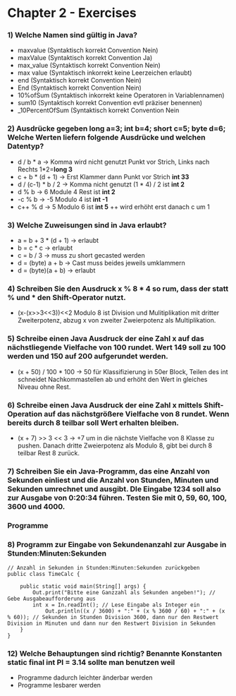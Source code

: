 # Chapter 2 - Exercises

### 1) Welche Namen sind gültig in Java?
- maxvalue (Syntaktisch korrekt Convention Nein)
- maxValue (Syntaktisch korrekt Convention Ja)
- max_value (Syntaktisch korrekt Convention Nein)
- max value (Syntaktisch inkorrekt keine Leerzeichen erlaubt)
- end (Syntaktisch korrekt Convention Nein)
- End (Syntaktisch korrekt Convention Nein)
- 10%ofSum (Syntaktisch inkorrekt keine Operatoren in Variablennamen)
- sum10 (Syntaktisch korrekt Convention evtl präziser benennen)
- _10PercentOfSum (Syntaktisch korrekt Convention Nein

### 2) Ausdrücke gegeben long a=3; int b=4; short c=5; byte d=6; Welche Werten liefern folgende Ausdrücke und welchen Datentyp?
- d / b * a  -> Komma wird nicht genutzt Punkt vor Strich, Links nach Rechts 1*2=**long 3** 
- c + b * (d + 1) -> Erst Klammer dann Punkt vor Strich **int 33**
- d / (c-1) * b / 2 -> Komma nicht genutzt (1 * 4) / 2 ist **int 2**
- d % b -> 6 Module 4 Rest ist **int 2**
- -c % b -> -5 Modulo 4 ist **int -1**
- c++ % d -> 5 Modulo 6 ist **int 5** ++ wird erhöht erst danach c um 1

### 3) Welche Zuweisungen sind in Java erlaubt?
- a = b + 3 * (d + 1) -> erlaubt
- b = c * c -> erlaubt
- c = b / 3 -> muss zu short gecasted werden
- d = (byte) a + b -> Cast muss beides jeweils umklammern
- d = (byte)(a + b) -> erlaubt

### 4) Schreiben Sie den Ausdruck x % 8 * 4 so rum, dass der statt % und * den Shift-Operator nutzt.
- (x-(x>>3<<3))<<2  Modulo 8 ist Division und Mulitiplikation mit dritter Zweiterpotenz, abzug x von zweiter Zweierpotenz als Multiplikation.

### 5) Schreibe einen Java Ausdruck der eine Zahl x auf das nächstliegende Vielfache von 100 rundet. Wert 149 soll zu 100 werden und 150 auf 200 aufgerundet werden.

- (x + 50) / 100 * 100 -> 50 für Klassifizierung in 50er Block, Teilen des int schneidet Nachkommastellen ab und erhöht den Wert in gleiches Niveau ohne Rest.

### 6) Schreibe einen Java Ausdruck der eine Zahl x mittels Shift-Operation auf das nächstgrößere Vielfache von 8 rundet. Wenn bereits durch 8 teilbar soll Wert erhalten bleiben.

- (x + 7) >> 3 << 3 -> +7 um in die nächste Vielfache von 8 Klasse zu pushen. Danach dritte Zweierpotenz als Modulo 8, gibt bei durch 8 teilbar Rest 8 zurück.

### 7) Schreiben Sie ein Java-Programm, das eine Anzahl von Sekunden einliest und die Anzahl von Stunden, Minuten und Sekunden umrechnet und ausgibt. DIe Eingabe 1234 soll also zur Ausgabe von 0:20:34 führen. Testen Sie mit 0, 59, 60, 100, 3600 und 4000.

### Programme

### 8) Programm zur Eingabe von Sekundenanzahl zur Ausgabe in Stunden:Minuten:Sekunden
```
// Anzahl in Sekunden in Stunden:Minuten:Sekunden zurückgeben
public class TimeCalc {

    public static void main(String[] args) {
        Out.print("Bitte eine Ganzzahl als Sekunden angeben!"); // Gebe Ausgabeaufforderung aus
        int x = In.readInt(); // Lese Eingabe als Integer ein
            Out.println((x / 3600) + ":" + (x % 3600 / 60) + ":" + (x % 60)); // Sekunden in Stunden Division 3600, dann nur den Restwert Division in Minuten und dann nur den Restwert Division in Sekunden
    }
}
```

### 12) Welche Behauptungen sind richtig? Benannte Konstanten static final int PI = 3.14 sollte man benutzen weil

- Programme dadurch leichter änderbar werden
- Programme lesbarer werden









